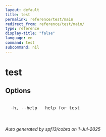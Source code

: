 ```yaml
---
layout: default
title: test
permalink: reference/test/main
redirect_from: reference/test/main/
type: reference
display-title: "false"
language: en
command: test
subcommand: nil
---
```


# test



## Options

<pre class='codeblock-pre'>
<div class='codeblock'>
  -h, --help   help for test

</div>
</pre>

###### Auto generated by spf13/cobra on 1-Jul-2025
